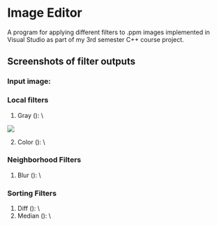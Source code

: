 # Image Editor
A program for applying different filters to .ppm images implemented in Visual Studio as part of my 3rd semester C++ course project.

## Screenshots of filter outputs

### Input image:

### Local filters
1. Gray (): \
<img src="./Assignment3/Assignment3/Assignment3/Image01.ppm">

2. Color (): \

### Neighborhood Filters
1. Blur (): \

### Sorting Filters
1. Diff (): \
2. Median (): \
